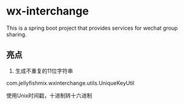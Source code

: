 # wx-interchange
This is a spring boot project that provides services for wechat group sharing.

## 亮点

1. 生成不重复的11位字符串

  com.jellyfishmix.wxinterchange.utils.UniqueKeyUtil

  使用Unix时间戳，十进制转十六进制
